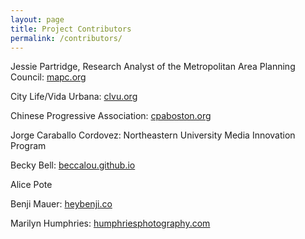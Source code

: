 ```yaml
---
layout: page
title: Project Contributors
permalink: /contributors/
---
```

Jessie Partridge, Research Analyst of the Metropolitan Area Planning Council: [mapc.org](http://www.mapc.org)

City Life/Vida Urbana: [clvu.org](http://www.clvu.org)

Chinese Progressive Association: [cpaboston.org](http://www.cpaboston.org)

Jorge Caraballo Cordovez: Northeastern University Media Innovation Program

Becky Bell: [beccalou.github.io](http://beccalou.github.io/)

Alice Pote

Benji Mauer: [heybenji.co](http://heybenji.co)

Marilyn Humphries: [humphriesphotography.com](http://www.humphriesphotography.com/)

